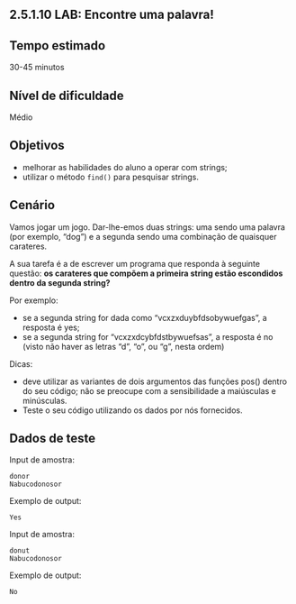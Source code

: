 ## 2.5.1.10 LAB: Encontre uma palavra!

## Tempo estimado
30-45 minutos

## Nível de dificuldade
Médio

## Objetivos
* melhorar as habilidades do aluno a operar com strings;
* utilizar o método `find()` para pesquisar strings.

## Cenário
Vamos jogar um jogo. Dar-lhe-emos duas strings: uma sendo uma palavra (por exemplo, “dog”) e a segunda sendo uma combinação de quaisquer carateres.

A sua tarefa é a de escrever um programa que responda à seguinte questão: **os carateres que compõem a primeira string estão escondidos dentro da segunda string?**

Por exemplo:

* se a segunda string for dada como “vcxzxduybfdsobywuefgas”, a resposta é yes;
* se a segunda string for “vcxzxdcybfdstbywuefsas”, a resposta é no (visto não haver as letras “d”, “o”, ou “g”, nesta ordem)

Dicas:

* deve utilizar as variantes de dois argumentos das funções pos() dentro do seu código;
não se preocupe com a sensibilidade a maiúsculas e minúsculas.
* Teste o seu código utilizando os dados por nós fornecidos.

## Dados de teste
Input de amostra:

```
donor
Nabucodonosor
```

Exemplo de output:

`Yes`


Input de amostra:

```
donut
Nabucodonosor
```
Exemplo de output:

`No`
